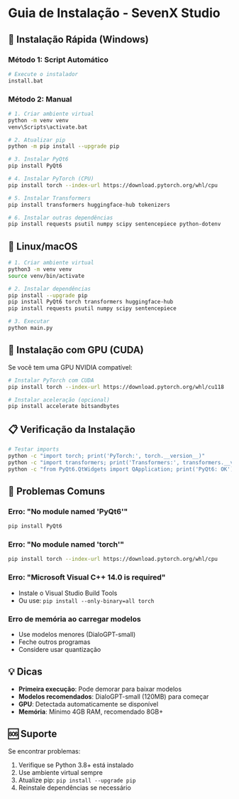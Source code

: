 # Guia de Instalação - SevenX Studio

## 🚀 Instalação Rápida (Windows)

### Método 1: Script Automático
```bash
# Execute o instalador
install.bat
```

### Método 2: Manual
```bash
# 1. Criar ambiente virtual
python -m venv venv
venv\Scripts\activate.bat

# 2. Atualizar pip
python -m pip install --upgrade pip

# 3. Instalar PyQt6
pip install PyQt6

# 4. Instalar PyTorch (CPU)
pip install torch --index-url https://download.pytorch.org/whl/cpu

# 5. Instalar Transformers
pip install transformers huggingface-hub tokenizers

# 6. Instalar outras dependências
pip install requests psutil numpy scipy sentencepiece python-dotenv
```

## 🐧 Linux/macOS

```bash
# 1. Criar ambiente virtual
python3 -m venv venv
source venv/bin/activate

# 2. Instalar dependências
pip install --upgrade pip
pip install PyQt6 torch transformers huggingface-hub
pip install requests psutil numpy scipy sentencepiece

# 3. Executar
python main.py
```

## 🔧 Instalação com GPU (CUDA)

Se você tem uma GPU NVIDIA compatível:

```bash
# Instalar PyTorch com CUDA
pip install torch --index-url https://download.pytorch.org/whl/cu118

# Instalar aceleração (opcional)
pip install accelerate bitsandbytes
```

## 📋 Verificação da Instalação

```bash
# Testar imports
python -c "import torch; print('PyTorch:', torch.__version__)"
python -c "import transformers; print('Transformers:', transformers.__version__)"
python -c "from PyQt6.QtWidgets import QApplication; print('PyQt6: OK')"
```

## 🚨 Problemas Comuns

### Erro: "No module named 'PyQt6'"
```bash
pip install PyQt6
```

### Erro: "No module named 'torch'"
```bash
pip install torch --index-url https://download.pytorch.org/whl/cpu
```

### Erro: "Microsoft Visual C++ 14.0 is required"
- Instale o Visual Studio Build Tools
- Ou use: `pip install --only-binary=all torch`

### Erro de memória ao carregar modelos
- Use modelos menores (DialoGPT-small)
- Feche outros programas
- Considere usar quantização

## 💡 Dicas

- **Primeira execução**: Pode demorar para baixar modelos
- **Modelos recomendados**: DialoGPT-small (120MB) para começar
- **GPU**: Detectada automaticamente se disponível
- **Memória**: Mínimo 4GB RAM, recomendado 8GB+

## 🆘 Suporte

Se encontrar problemas:
1. Verifique se Python 3.8+ está instalado
2. Use ambiente virtual sempre
3. Atualize pip: `pip install --upgrade pip`
4. Reinstale dependências se necessário